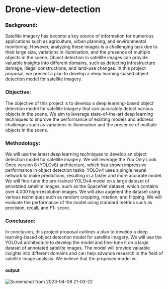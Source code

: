 # Drone-view-detection
### Background:
Satellite imagery has become a key source of information for numerous applications
such as agriculture, urban planning, and environmental monitoring. However, analyzing
these images is a challenging task due to their large size, variations in illumination, and
the presence of multiple objects in the scene. Object detection in satellite images can
provide valuable insights into different domains, such as detecting infrastructure
damage, illegal constructions, and land-use changes. In this project proposal, we
present a plan to develop a deep learning-based object detection model for satellite
imagery.

### Objective:
The objective of this project is to develop a deep learning-based object detection model
for satellite imagery that can accurately detect various objects in the scene. We aim to
leverage state-of-the-art deep learning techniques to improve the performance of
existing models and address challenges such as variations in illumination and the
presence of multiple objects in the scene.

### Methodology:
We will use the latest deep learning techniques to develop an object detection model for
satellite imagery. We will leverage the You Only Look Once version 8 (YOLOv8)
architecture, which has shown impressive performance in object detection tasks.
YOLOv4 uses a single neural network to make predictions, resulting in a faster and
more accurate model. We will fine-tune the pre-trained YOLOv4 model on a large
dataset of annotated satellite images, such as the SpaceNet dataset, which contains
over 4,000 high-resolution images. We will also augment the dataset using various
techniques such as random cropping, rotation, and flipping. We will evaluate the performance of the model using standard metrics such as precision, recall, and F1-
score.

### Conclusion:
In conclusion, this project proposal outlines a plan to develop a deep learning-based
object detection model for satellite imagery. We will use the YOLOv4 architecture to
develop the model and fine-tune it on a large dataset of annotated satellite images. The
model will provide valuable insights into different domains and can help advance
research in the field of satellite image analysis. We believe that the proposed model wi

#### output
![Screenshot from 2023-04-09 21-03-22](https://user-images.githubusercontent.com/63622300/230791782-542c9d3a-1f04-476e-921d-fc8064337233.png)

